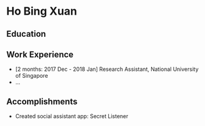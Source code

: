 # Ho Bing Xuan

## Education

## Work Experience

* [2 months: 2017 Dec - 2018 Jan] Research Assistant, National University of Singapore
* ...

## Accomplishments

* Created social assistant app: Secret Listener